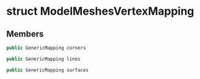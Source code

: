 # struct ModelMeshesVertexMapping


## Members

```cpp
public GenericMapping corners

```

```cpp
public GenericMapping lines

```

```cpp
public GenericMapping surfaces

```



